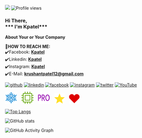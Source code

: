 ![](https://freelinkedinbackgrounds.com/wp-content/uploads/2014/12/Nature-001.jpg)
![Profile views](https://gpvc.arturio.dev/Kpatel001) 

### Hi There,<br>*** I'm Kpatel***<br>
**About Your or Your Company**<br>







**🛑HOW TO REACH ME:**<br>
✔️Facebook: **[Kpatel](https://www.facebook.com)<br>**
✔️Linkedin: **[Kpatel](https://www.linkedin.com)<br>**
✔️Instagram: **[Kpatel](https://www.instagram.com)<br>**
✔️E-Mail: **krushantpatel12@gmail.com**


[<img src='https://cdn.jsdelivr.net/npm/simple-icons@3.0.1/icons/github.svg' alt='github' height='40'>](https://github.com/Kpatel001)  [<img src='https://cdn.jsdelivr.net/npm/simple-icons@3.0.1/icons/linkedin.svg' alt='linkedin' height='40'>](https://www.linkedin.com/in/Kpatel/)  [<img src='https://cdn.jsdelivr.net/npm/simple-icons@3.0.1/icons/facebook.svg' alt='facebook' height='40'>](https://www.facebook.com/Kpatel)  [<img src='https://cdn.jsdelivr.net/npm/simple-icons@3.0.1/icons/instagram.svg' alt='instagram' height='40'>](https://www.instagram.com/Kpatel/)  [<img src='https://cdn.jsdelivr.net/npm/simple-icons@3.0.1/icons/twitter.svg' alt='twitter' height='40'>](https://twitter.com/Kpatel)  [<img src='https://cdn.jsdelivr.net/npm/simple-icons@3.0.1/icons/youtube.svg' alt='YouTube' height='40'>](https://www.youtube.com/channel/Kpatel)  

<a href='https://archiveprogram.github.com/'><img src='https://raw.githubusercontent.com/acervenky/animated-github-badges/master/assets/acbadge.gif' width='40' height='40'></a> <a href='https://docs.github.com/en/developers'><img src='https://raw.githubusercontent.com/acervenky/animated-github-badges/master/assets/devbadge.gif' width='40' height='40'></a> <a href='https://github.com/pricing'><img src='https://raw.githubusercontent.com/acervenky/animated-github-badges/master/assets/pro.gif' width='40' height='40'></a> <a href='https://stars.github.com/'><img src='https://raw.githubusercontent.com/acervenky/animated-github-badges/master/assets/starbadge.gif' width='35' height='35'></a> <a href='https://docs.github.com/en/github/supporting-the-open-source-community-with-github-sponsors'><img src='https://raw.githubusercontent.com/acervenky/animated-github-badges/master/assets/sponsorbadge.gif' width='35' height='35'></a> 

[![Top Langs](https://github-readme-stats.vercel.app/api/top-langs/?username=Kpatel001)](https://github.com/anuraghazra/github-readme-stats)

![GitHub stats](https://github-readme-stats.vercel.app/api?username=Kpatel001&show_icons=true&count_private=true)  

![GitHub Activity Graph](https://activity-graph.herokuapp.com/graph?username=Kpatel001)  

